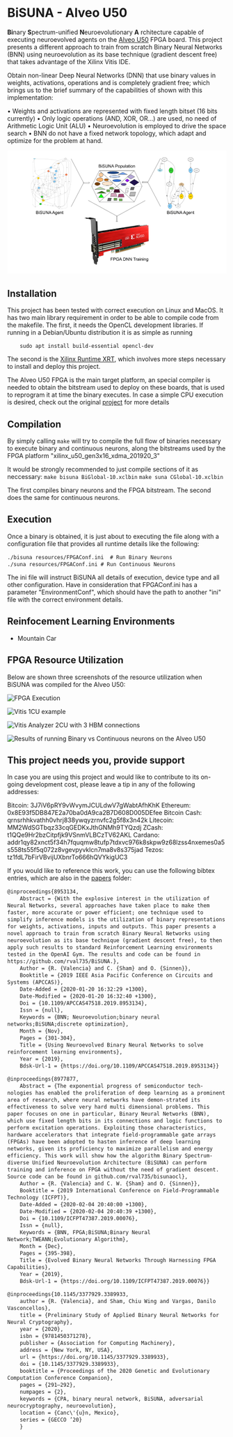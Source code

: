 # BiSUNA - Alveo U50

**Bi**nary **S**pectrum-unified **N**euroevolutionary **A** rchitecture capable of executing
neuroevolved agents on the [Alveo U50](https://www.xilinx.com/products/boards-and-kits/alveo/u50.html) FPGA board. This project presents a different approach
to train from scratch Binary Neural Networks (BNN) using neuroevolution as its base technique
(gradient descent free) that takes advantage of the Xilinx Vitis IDE.

Obtain non-linear Deep Neural Networks (DNN) that use binary values in weights, activations,
operations and is completely gradient free; which brings us to the brief summary of the
capabilities of shown with this implementation:

• Weights and activations are represented with fixed length bitset (16 bits currently)
• Only logic operations (AND, XOR, OR...) are used, no need of Arithmetic Logic Unit (ALU)
• Neuroevolution is employed to drive the space search
• BNN do not have a fixed network topology, which adapt and optimize for the problem at hand.

![BiSUNA overview](resources/images/0-CoverImage.png)

## Installation

This project has been tested with correct execution on Linux and MacOS. It has two main library
requirement in order to be able to compile code from the makefile. The first, it needs the
OpenCL development libraries. If running in a Debian/Ubuntu distribution it is as simple
as running

```
	sudo apt install build-essential opencl-dev
```

The second is the [Xilinx Runtime XRT](https://www.xilinx.com/products/boards-and-kits/alveo/u50.html#gettingStarted), which involves more steps necessary to install
and deploy this project.

The Alveo U50 FPGA is the main target platform, an special compiler is needed to obtain the bitstream
used to deploy on these boards, that is used to reprogram it at time the binary executes. In case a
simple CPU execution is desired, check out the original [project](https://github.com/rval735/bisunaocl) for more details

## Compilation

By simply calling ```make``` will try to compile the full flow of binaries necessary to execute binary and
continuous neurons, along the bitstreams used by the FPGA platform "xilinx_u50_gen3x16_xdma_201920_3"

It would be strongly recommended to just compile sections of it as neccessary:
```make bisuna BiGlobal-10.xclbin```
```make suna CGlobal-10.xclbin```

The first compiles binary neurons and the FPGA bitstream. The second does the same for continuous neurons.

## Execution

Once a binary is obtained, it is just about to executing the file along with a configuration
file that provides all runtime details like the following:

```
./bisuna resources/FPGAConf.ini  # Run Binary Neurons
./suna resources/FPGAConf.ini # Run Continuous Neurons
```

The ini file will instruct BiSUNA all details of execution, device type and all other configuration.
Have in consideration that FPGAConf.ini has a parameter "EnvironmentConf", which should
have the path to another "ini" file with the correct environment details.

## Reinfocement Learning Environments

- Mountain Car

## FPGA Resource Utilization

Below are shown three screenshots of the resource utilization when BiSUNA was compiled for the Alveo U50:

![FPGA Execution](resources/images/C2-FPGA-Execution.png)

![Vitis 1CU example](resources/images/F-Vitis-1CU.png)

![Vitis Analyzer 2CU with 3 HBM connections](resources/images/N-2CU-HBM012.png)

![Results of running Binary vs Continuous neurons on the Alveo U50](resources/images/O-HBM3-1-8CUBinCont.png)

## This project needs you, provide support

In case you are using this project and would like to contribute to its on-going development cost, please
leave a tip in any of the following addresses:

Bitcoin: 3J7iV6pRY9vWvymJCULdwV7gWabtAfhKhK
Ethereum: 0x8E93f5DB847E2a70ba0dA9ca2B7D608D005DEfee
Bitcoin Cash: qrnsrhhkvathh0vhrj838ywqyzrnvfc2g5f8x3n42k
Litecoin: MM2WdSGTbqz33cqGEDKxJthGNMh9TYQzdj
ZCash: t1QQe9Hr2bzCitpfjk9VSnmVLBCzTV62AKL
Cardano: addr1qy82xnct5f34h7fquqmw8tufp7tdxvc976k8skpw9z68lzss4nxemes0a5s558ts55f5q072z8vgevpyvklcn7ma8v8s375jad
Tezos: tz1fdL7bFirVBvijUXbnrTo666hQVYkigUC3

If you would like to reference this work, you can use the following bibtex entries, which are also in the [papers](papers/) folder:
```
@inproceedings{8953134,
	Abstract = {With the explosive interest in the utilization of Neural Networks, several approaches have taken place to make them faster, more accurate or power efficient; one technique used to simplify inference models is the utilization of binary representations for weights, activations, inputs and outputs. This paper presents a novel approach to train from scratch Binary Neural Networks using neuroevolution as its base technique (gradient descent free), to then apply such results to standard Reinforcement Learning environments tested in the OpenAI Gym. The results and code can be found in https://github.com/rval735/BiSUNA.},
	Author = {R. {Valencia} and C. {Sham} and O. {Sinnen}},
	Booktitle = {2019 IEEE Asia Pacific Conference on Circuits and Systems (APCCAS)},
	Date-Added = {2020-01-20 16:32:29 +1300},
	Date-Modified = {2020-01-20 16:32:40 +1300},
	Doi = {10.1109/APCCAS47518.2019.8953134},
	Issn = {null},
	Keywords = {BNN; Neuroevolution;binary neural networks;BiSUNA;discrete optimization},
	Month = {Nov},
	Pages = {301-304},
	Title = {Using Neuroevolved Binary Neural Networks to solve reinforcement learning environments},
	Year = {2019},
	Bdsk-Url-1 = {https://doi.org/10.1109/APCCAS47518.2019.8953134}}

```
```
@inproceedings{8977877,
	Abstract = {The exponential progress of semiconductor tech-nologies has enabled the proliferation of deep learning as a prominent area of research, where neural networks have demon-strated its effectiveness to solve very hard multi dimensional problems. This paper focuses on one in particular, Binary Neural Networks (BNN), which use fixed length bits in its connections and logic functions to perform excitation operations. Exploiting those characteristics, hardware accelerators that integrate field-programmable gate arrays (FPGAs) have been adopted to hasten inference of deep learning networks, given its proficiency to maximize parallelism and energy efficiency. This work will show how the algorithm Binary Spectrum-diverse Unified Neuroevolution Architecture (BiSUNA) can perform training and inference on FPGA without the need of gradient descent. Source code can be found in github.com/rval735/bisunaocl},
	Author = {R. {Valencia} and C. W. {Sham} and O. {Sinnen}},
	Booktitle = {2019 International Conference on Field-Programmable Technology (ICFPT)},
	Date-Added = {2020-02-04 20:40:00 +1300},
	Date-Modified = {2020-02-04 20:40:39 +1300},
	Doi = {10.1109/ICFPT47387.2019.00076},
	Issn = {null},
	Keywords = {BNN, FPGA;BiSUNA;Binary Neural Network;TWEANN;Evolutionary Algorithm},
	Month = {Dec},
	Pages = {395-398},
	Title = {Evolved Binary Neural Networks Through Harnessing FPGA Capabilities},
	Year = {2019},
	Bdsk-Url-1 = {https://doi.org/10.1109/ICFPT47387.2019.00076}}
```
```
@inproceedings{10.1145/3377929.3389933,
	author = {R. {Valencia}, and Sham, Chiu Wing and Vargas, Danilo Vasconcellos},
	title = {Preliminary Study of Applied Binary Neural Networks for Neural Cryptography},
	year = {2020},
	isbn = {9781450371278},
	publisher = {Association for Computing Machinery},
	address = {New York, NY, USA},
	url = {https://doi.org/10.1145/3377929.3389933},
	doi = {10.1145/3377929.3389933},
	booktitle = {Proceedings of the 2020 Genetic and Evolutionary Computation Conference Companion},
	pages = {291–292},
	numpages = {2},
	keywords = {CPA, binary neural network, BiSUNA, adversarial neurocryptography, neuroevolution},
	location = {Canc\'{u}n, Mexico},
	series = {GECCO ’20}
	}
```
